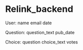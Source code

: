 # Relink_backend


User:
  name
  email
  date
  
Question:
  question_text
  pub_date
  
Choice:
  question
  choice_text
  votes
